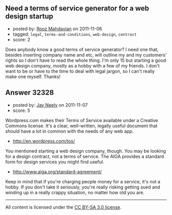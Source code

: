 ## Need a terms of service generator for a web design startup

- posted by: [Rooz Mahdavian](https://stackexchange.com/users/-1/14265-rooz-mahdavian) on 2011-11-06
- tagged: `legal`, `terms-and-conditions`, `web-design`, `contract`
- score: 2

Does anybody know a good terms of service generator? I need one that, besides inserting company name and etc, will outline my and my customers' rights so I don't have to read the whole thing. I'm only 15 but starting a good web design company, mostly as a hobby with a few of my friends. I don't want to be or have to the time to deal with legal jargon, so I can't really make one myself. Thanks!


## Answer 32328

- posted by: [Jay Neely](https://stackexchange.com/users/-1/1801-jay-neely) on 2011-11-07
- score: 5

Wordpress.com makes their Terms of Service available under a Creative Commons license. It's a clear, well-written, legally useful document that should have a lot in common with the needs of any web app.

 - http://en.wordpress.com/tos/

You mentioned starting a web design company, though. You may be looking for a design contract, not a terms of service. The AIGA provides a standard form for design services you might find useful. 

 - http://www.aiga.org/standard-agreement/

Keep in mind that if you're charging people money for a service, it's not a hobby. If you don't take it seriously, you're really risking getting sued and winding up in a really crappy situation, no matter how old you are.



---

All content is licensed under the [CC BY-SA 3.0 license](https://creativecommons.org/licenses/by-sa/3.0/).
